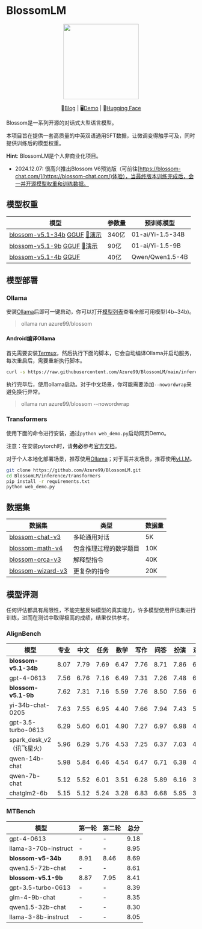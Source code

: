 # BlossomLM

<p align="center">
    <img src="https://www.rainng.com/wp-content/uploads/2024/04/logo-blossom.jpg" width="200"/>
<p>




<p align="center">
    📑<a href="https://www.rainng.com/blossom-llm/">Blog</a>&nbsp|&nbsp🖥️<a
        href="https://blossom-chat.com/">Demo</a>&nbsp|&nbsp🤗<a
        href="https://huggingface.co/Azure99">Hugging Face</a>
</p>




Blossom是一系列开源的对话式大型语言模型。

本项目旨在提供一套高质量的中英双语通用SFT数据，让微调变得触手可及，同时提供训练后的模型权重。

**Hint**: BlossomLM是个人非商业化项目。

- 2024.12.07: 很高兴推出Blossom V6预览版（可前往[https://blossom-chat.com/](https://blossom-chat.com/)体验），当最终版本训练完成后，会一并开源模型权重和训练数据。

## 模型权重

| 模型                                                         | 参数量 | 预训练模型       |
| ------------------------------------------------------------ | ------ | ---------------- |
| [blossom-v5.1-34b](https://huggingface.co/Azure99/blossom-v5.1-34b) [GGUF](https://huggingface.co/Azure99/blossom-v5.1-34b-gguf/tree/main) [🤗演示](https://azure99-blossom-34b-demo.hf.space/) | 340亿  | 01-ai/Yi-1.5-34B |
| [blossom-v5.1-9b](https://huggingface.co/Azure99/blossom-v5.1-9b) [GGUF](https://huggingface.co/Azure99/blossom-v5.1-9b-gguf/tree/main) [🤗演示](https://azure99-blossom-9b-demo.hf.space/) | 90亿   | 01-ai/Yi-1.5-9B  |
| [blossom-v5.1-4b](https://huggingface.co/Azure99/blossom-v5-4b) [GGUF](https://huggingface.co/Azure99/blossom-v5-4b-gguf/tree/main) | 40亿   | Qwen/Qwen1.5-4B  |

## 模型部署

### Ollama

安装[Ollama](https://ollama.com/)后即可一键启动，你可以打开[模型列表](https://ollama.com/azure99/blossom-v5)查看全部可用模型(4b~34b)。

> ollama run azure99/blossom

#### Android编译Ollama

首先需要安装[Termux](https://termux.dev/en/)，然后执行下面的脚本，它会自动编译Ollama并启动服务，每次重启后，需要重新执行脚本。

```bash
curl -s https://raw.githubusercontent.com/Azure99/BlossomLM/main/inference/ollama/termux.sh | bash
```

执行完毕后，使用ollama启动。对于中文场景，你可能需要添加`--nowordwrap`来避免换行异常。

> ollama run azure99/blossom --nowordwrap

### Transformers

使用下面的命令进行安装，通过`python web_demo.py`启动网页Demo。

注意：在安装pytorch时，请**务必**参考[官方文档](https://pytorch.org/get-started/locally/)。

对于个人本地化部署场景，推荐使用[Ollama](https://ollama.com/)；对于高并发场景，推荐使用[vLLM](https://docs.vllm.ai/en/latest/)。

```bash
git clone https://github.com/Azure99/BlossomLM.git
cd BlossomLM/inference/transformers
pip install -r requirements.txt
python web_demo.py
```

## 数据集

| 数据集                                                       | 类型                   | 数据量 |
| ------------------------------------------------------------ | ---------------------- | ------ |
| [blossom-chat-v3](https://huggingface.co/datasets/Azure99/blossom-chat-v3) | 多轮通用对话           | 5K     |
| [blossom-math-v4](https://huggingface.co/datasets/Azure99/blossom-math-v4) | 包含推理过程的数学题目 | 10K    |
| [blossom-orca-v3](https://huggingface.co/datasets/Azure99/blossom-orca-v3) | 解释型指令             | 40K    |
| [blossom-wizard-v3](https://huggingface.co/datasets/Azure99/blossom-wizard-v3) | 更复杂的指令           | 20K    |

## 模型评测

任何评估都具有局限性，不能完整反映模型的真实能力，许多模型使用评估集进行训练，进而在测试中取得极高的成绩，结果仅供参考。

### AlignBench

| 模型                      | 专业 | 中文 | 任务 | 数学 | 写作 | 问答 | 扮演 | 逻辑 | 推理 | 语言 | 总分 |
| ------------------------- | ---- | ---- | ---- | ---- | ---- | ---- | ---- | ---- | ---- | ---- | ---- |
| **blossom-v5.1-34b**      | 8.07 | 7.79 | 7.69 | 6.47 | 7.76 | 8.71 | 7.86 | 6.00 | 6.23 | 7.98 | 7.10 |
| gpt-4-0613                | 7.56 | 6.76 | 7.16 | 6.49 | 7.31 | 7.26 | 7.48 | 6.33 | 6.41 | 7.25 | 6.83 |
| **blossom-v5.1-9b**       | 7.62 | 7.31 | 7.16 | 5.59 | 7.76 | 8.50 | 7.56 | 6.08 | 5.84 | 7.65 | 6.74 |
| yi-34b-chat-0205          | 7.63 | 7.55 | 6.95 | 4.40 | 7.66 | 7.94 | 7.43 | 5.76 | 5.08 | 7.53 | 6.30 |
| gpt-3.5-turbo-0613        | 6.29 | 5.60 | 6.01 | 4.90 | 7.27 | 6.97 | 6.98 | 4.79 | 4.85 | 6.52 | 5.68 |
| spark_desk_v2（讯飞星火） | 5.96 | 6.29 | 5.76 | 4.53 | 7.25 | 6.37 | 7.03 | 4.62 | 4.58 | 6.44 | 5.51 |
| qwen-14b-chat             | 5.98 | 5.84 | 6.46 | 4.54 | 6.47 | 6.71 | 6.38 | 4.50 | 4.52 | 6.31 | 5.41 |
| qwen-7b-chat              | 5.12 | 5.52 | 6.01 | 3.51 | 6.28 | 5.89 | 6.16 | 3.80 | 3.65 | 5.83 | 4.74 |
| chatglm2-6b               | 5.15 | 5.12 | 5.24 | 3.28 | 6.83 | 6.68 | 5.95 | 3.35 | 3.31 | 5.83 | 4.57 |

### MTBench

| 模型                 | 第一轮 | 第二轮 | 总分 |
| -------------------- | ------ | ------ | ---- |
| gpt-4-0613           | -      | -      | 9.18 |
| llama-3-70b-instruct | -      | -      | 8.95 |
| **blossom-v5-34b**   | 8.91   | 8.46   | 8.69 |
| qwen1.5-72b-chat     | -      | -      | 8.61 |
| **blossom-v5.1-9b**  | 8.87   | 7.95   | 8.41 |
| gpt-3.5-turbo-0613   | -      | -      | 8.39 |
| glm-4-9b-chat        | -      | -      | 8.35 |
| qwen1.5-32b-chat     | -      | -      | 8.30 |
| llama-3-8b-instruct  | -      | -      | 8.05 |
